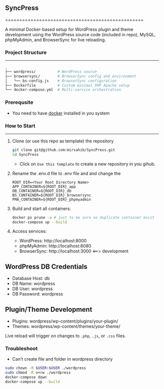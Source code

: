 ## SyncPress
=================================================

A minimal Docker-based setup for WordPress plugin and theme development using the WordPress source code (included in repo), MySQL, phpMyAdmin, and BrowserSync for live reloading.

### Project Structure
-----------------

```bash
.
├── wordpress/          # WordPress source
├── browsersync/        # BrowserSync config and environment
│   └── bs-config.js    # BrowserSync configuration
├── Dockerfile          # Custom minimal PHP Apache setup
└── docker-compose.yml  # Multi-service orchestration

```
### Prerequsite 
- You need to have [docker](https://docs.docker.com/get-started/get-docker/) installed in you system

### How to Start
------------
1. Clone (or use this repo as template) the repository
    ```bash
    git clone git@github.com:mirsahib/SyncPress.git
    cd SyncPress
    ```
   - Click on `Use this template` to create a new repository in you gihub.
2. Rename the .env.d file to .env file and and change the
   ```
   ROOT_DIR=<Your Root Directory Name>
   APP_CONTAINER=${ROOT_DIR}_app
   DB_CONTAINER=${ROOT_DIR}_db
   BS_CONTAINER=${ROOT_DIR}_browsersync
   PMA_CONTAINER=${ROOT_DIR}_phpmyadmin
   ```

2. Build and start all containers:

   ```bash
   docker ps prune -a # just to be sure no duplicate container exist
   docker-compose up --build
   ```

3. Access services:

   - WordPress:    http://localhost:8000
   - phpMyAdmin:   http://localhost:8080
   - BrowserSync:  http://localhost:3000 <=== development

WordPress DB Credentials
------------------------

- Database Host: db
- DB Name:       wordpress
- DB User:       wordpress
- DB Password:   wordpress

Plugin/Theme Development
------------------------

- Plugins: wordpress/wp-content/plugins/your-plugin/
- Themes:  wordpress/wp-content/themes/your-theme/

Live reload will trigger on changes to `.php`, `.js`, or `.css` files.

### Troubleshoot
- Can't create file and folder in wordpress directory
```bash
sudo chown -R $USER:$USER ./wordpress
sudo chmod -R u+rw ./wordpress
docker-compose down
docker-compose up --build
```
